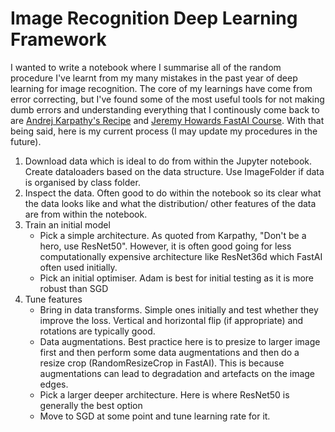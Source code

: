 # Image Recognition Deep Learning Framework 

I wanted to write a notebook where I summarise all of the random procedure I've learnt from my many mistakes in the past year of deep learning for image recognition. The core of my learnings have come from error correcting, but I've found some of the most useful tools for not making dumb errors and understanding everything that I continously come back to are [Andrej Karpathy's Recipe](https://karpathy.github.io/2019/04/25/recipe/) and [Jeremy Howards FastAI Course](https://course.fast.ai/). With that being said, here is my current process (I may update my procedures in the future).

1. Download data which is ideal to do from within the Jupyter notebook. Create dataloaders based on the data structure. Use ImageFolder if data is organised by class folder.
2. Inspect the data. Often good to do within the notebook so its clear what the data looks like and what the distribution/ other features of the data are from within the notebook.
3. Train an initial model
   - Pick a simple architecture. As quoted from Karpathy, "Don't be a hero, use ResNet50". However, it is often good going for less computationally expensive architecture like ResNet36d which FastAI often used initially.
   - Pick an initial optimiser. Adam is best for initial testing as it is more robust than SGD
4. Tune features
   - Bring in data transforms. Simple ones initially and test whether they improve the loss. Vertical and horizontal flip (if appropriate) and rotations are typically good.
   - Data augmentations. Best practice here is to presize to larger image first and then perform some data augmentations and then do a resize crop (RandomResizeCrop in FastAI). This is because augmentations can lead to degradation and artefacts on the image edges.
   - Pick a larger deeper architecture. Here is where ResNet50 is generally the best option
   - Move to SGD at some point and tune learning rate for it.
